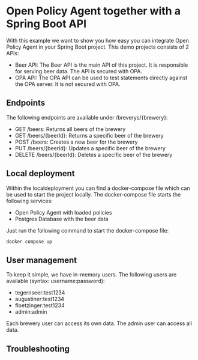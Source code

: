 # Open Policy Agent together with a Spring Boot API

With this example we want to show you how easy you can integrate Open Policy Agent in your Spring Boot project. This demo projects consists of 2 APIs:
- Beer API: The Beer API is the main API of this project. It is responsible for serving beer data. The API is secured with OPA.
- OPA API: The OPA API can be used to test statements directly against the OPA server. It is not secured with OPA.

## Endpoints

The following endpoints are available under /breverys/{brewery}:
- GET /beers: Returns all beers of the brewery
- GET /beers/{beerId}: Returns a specific beer of the brewery
- POST /beers: Creates a new beer for the brewery
- PUT /beers/{beerId}: Updates a specific beer of the brewery
- DELETE /beers/{beerId}: Deletes a specific beer of the brewery

## Local deployment

Within the localdeployment you can find a docker-compose file which can be used to start the project locally. The docker-compose file starts the following services:
- Open Policy Agent with loaded policies
- Postgres Database with the beer data

Just run the following command to start the docker-compose file:
```bash 
docker compose up
```

## User management

To keep it simple, we have in-memory users. The following users are available (syntax: username:password):
- tegernseer:test1234
- augustiner:test1234
- floetzinger:test1234
- admin:admin

Each brewery user can access its own data. The admin user can access all data.

## Troubleshooting